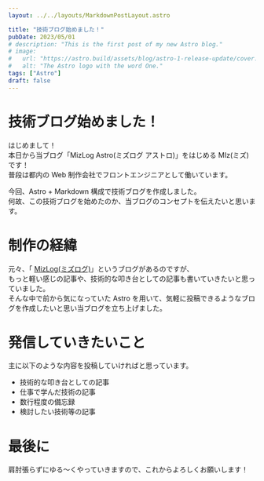 ```yaml
---
layout: ../../layouts/MarkdownPostLayout.astro

title: "技術ブログ始めました！"
pubDate: 2023/05/01
# description: "This is the first post of my new Astro blog."
# image:
#   url: "https://astro.build/assets/blog/astro-1-release-update/cover.jpeg"
#   alt: "The Astro logo with the word One."
tags: ["Astro"]
draft: false
---
```


# 技術ブログ始めました！

はじめまして！  
本日から当ブログ「MizLog Astro(ミズログ アストロ)」をはじめる MIz(ミズ)です！  
普段は都内の Web 制作会社でフロントエンジニアとして働いています。

今回、Astro + Markdown 構成で技術ブログを作成しました。  
何故、この技術ブログを始めたのか、当ブログのコンセプトを伝えたいと思います。

# 制作の経緯

元々、「 <a href="https://mizlog.dev/" target="_blank">MizLog(ミズログ)</a>」というブログがあるのですが、  
もっと軽い感じの記事や、技術的な叩き台としての記事も書いていきたいと思っていました。  
そんな中で前から気になっていた Astro を用いて、気軽に投稿できるようなブログを作成したいと思い当ブログを立ち上げました。

# 発信していきたいこと

主に以下のような内容を投稿していければと思っています。

- 技術的な叩き台としての記事
- 仕事で学んだ技術の記事
- 数行程度の備忘録
- 検討したい技術等の記事

# 最後に

肩肘張らずにゆる〜くやっていきますので、これからよろしくお願いします！
